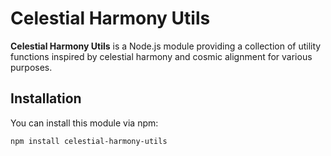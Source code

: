 # Celestial Harmony Utils

**Celestial Harmony Utils** is a Node.js module providing a collection of utility functions inspired by celestial harmony and cosmic alignment for various purposes.

## Installation

You can install this module via npm:

```bash
npm install celestial-harmony-utils

